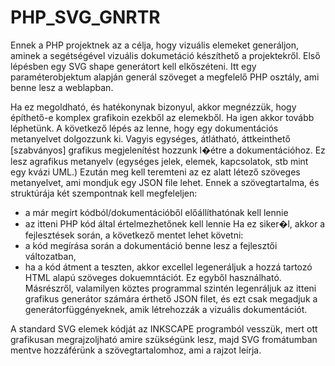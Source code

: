 # PHP_SVG_GNRTR

Ennek a PHP projektnek az a célja, hogy vizuális elemeket generáljon, 
aminek a segétségével vizuális dokumetáció készíthető a projektekről.
Első lépésben egy SVG shape generátort kell elkőszéteni.
Itt egy paraméterobjektum alapján generál szöveget a megfelelő
PHP osztály, ami benne lesz a weblapban.

Ha ez megoldható, és hatékonynak bizonyul, akkor megnézzük, hogy 
építhető-e komplex grafikoin ezekből az elemekből. Ha igen akkor 
tovább léphetünk. 
A következő lépés az lenne, hogy egy dokumentációs
metanyelvet dolgozzunk ki. Vagyis egységes, átlátható, áttkeinthető
[szabványos] grafikus megjelenítést hozzunk l�étre a dokumentációhoz.
Ez lesz agrafikus metanyelv (egységes jelek, elemek, kapcsolatok, stb
mint egy kvázi UML.)
Ezután meg kell teremteni az ez alatt létező szöveges metanyelvet, 
ami mondjuk egy JSON file lehet. Ennek a szövegtartalma, és struktúrája
két szempontnak kell megfeleljen:
 - a már megírt kódból/dokumentációből előállíthatónak kell lennie
 - az itteni PHP kód által értelmezhetőnek kell lennie
Ha ez siker�l, akkor a fejlesztések során, a következő mentet lehet követni:
- a kód megírása során a dokumentáció benne lesz a fejlesztői változatban, 
- ha a kód átment a teszten, akkor excellel legeneráljuk a hozzá tartozó HTML
alapú szöveges dokuemntációt. Ez egyből használható.
Másrészről, valamilyen köztes programmal szintén legenráljuk az itteni 
grafikus generátor számára érthető JSON filet, és ezt csak megadjuk a 
generátorfüggényeknek, amik létrehozzák a vizuális dokumentációt.

A standard SVG elemek kódját az INKSCAPE programból vesszük, mert ott
grafikusan megrajzoljható amire szükségünk lesz, majd SVG fromátumban 
mentve hozzáférünk a szövegtartalomhoz, ami a rajzot leírja.






